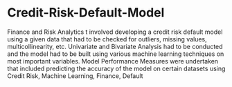 # Credit-Risk-Default-Model
Finance and Risk Analytics t involved developing a credit risk default model using a given data that had to be checked for outliers, missing values, multicollinearity, etc. Univariate and Bivariate Analysis had to be conducted and the model had to be built using various machine learning techniques on most important variables. Model Performance Measures were undertaken that included predicting the accuracy of the model on certain datasets using Credit Risk, Machine Learning, Finance, Default
